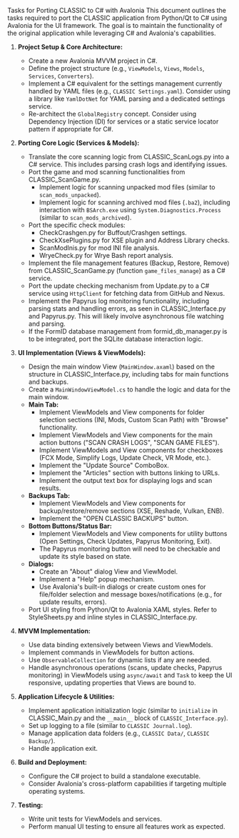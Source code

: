 Tasks for Porting CLASSIC to C# with Avalonia
This document outlines the tasks required to port the CLASSIC application from Python/Qt to C# using Avalonia for the UI framework. The goal is to maintain the functionality of the original application while leveraging C# and Avalonia's capabilities.
1.  **Project Setup & Core Architecture:**
    *   Create a new Avalonia MVVM project in C#.
    *   Define the project structure (e.g., `ViewModels`, `Views`, `Models`, `Services`, `Converters`).
    *   Implement a C# equivalent for the settings management currently handled by YAML files (e.g., `CLASSIC Settings.yaml`). Consider using a library like `YamlDotNet` for YAML parsing and a dedicated settings service.
    *   Re-architect the `GlobalRegistry` concept. Consider using Dependency Injection (DI) for services or a static service locator pattern if appropriate for C#.

2.  **Porting Core Logic (Services & Models):**
    *   Translate the core scanning logic from CLASSIC_ScanLogs.py into a C# service. This includes parsing crash logs and identifying issues.
    *   Port the game and mod scanning functionalities from CLASSIC_ScanGame.py.
        *   Implement logic for scanning unpacked mod files (similar to `scan_mods_unpacked`).
        *   Implement logic for scanning archived mod files (`.ba2`), including interaction with `BSArch.exe` using `System.Diagnostics.Process` (similar to `scan_mods_archived`).
    *   Port the specific check modules:
        *   CheckCrashgen.py for Buffout/Crashgen settings.
        *   CheckXsePlugins.py for XSE plugin and Address Library checks.
        *   ScanModInis.py for mod INI file analysis.
        *   WryeCheck.py for Wrye Bash report analysis.
    *   Implement the file management features (Backup, Restore, Remove) from CLASSIC_ScanGame.py (function `game_files_manage`) as a C# service.
    *   Port the update checking mechanism from Update.py to a C# service using `HttpClient` for fetching data from GitHub and Nexus.
    *   Implement the Papyrus log monitoring functionality, including parsing stats and handling errors, as seen in CLASSIC_Interface.py and Papyrus.py. This will likely involve asynchronous file watching and parsing.
    *   If the FormID database management from formid_db_manager.py is to be integrated, port the SQLite database interaction logic.

3.  **UI Implementation (Views & ViewModels):**
    *   Design the main window View (`MainWindow.axaml`) based on the structure in CLASSIC_Interface.py, including tabs for main functions and backups.
    *   Create a `MainWindowViewModel.cs` to handle the logic and data for the main window.
    *   **Main Tab:**
        *   Implement ViewModels and View components for folder selection sections (INI, Mods, Custom Scan Path) with "Browse" functionality.
        *   Implement ViewModels and View components for the main action buttons ("SCAN CRASH LOGS", "SCAN GAME FILES").
        *   Implement ViewModels and View components for checkboxes (FCX Mode, Simplify Logs, Update Check, VR Mode, etc.).
        *   Implement the "Update Source" ComboBox.
        *   Implement the "Articles" section with buttons linking to URLs.
        *   Implement the output text box for displaying logs and scan results.
    *   **Backups Tab:**
        *   Implement ViewModels and View components for backup/restore/remove sections (XSE, Reshade, Vulkan, ENB).
        *   Implement the "OPEN CLASSIC BACKUPS" button.
    *   **Bottom Buttons/Status Bar:**
        *   Implement ViewModels and View components for utility buttons (Open Settings, Check Updates, Papyrus Monitoring, Exit).
        *   The Papyrus monitoring button will need to be checkable and update its style based on state.
    *   **Dialogs:**
        *   Create an "About" dialog View and ViewModel.
        *   Implement a "Help" popup mechanism.
        *   Use Avalonia's built-in dialogs or create custom ones for file/folder selection and message boxes/notifications (e.g., for update results, errors).
    *   Port UI styling from Python/Qt to Avalonia XAML styles. Refer to StyleSheets.py and inline styles in CLASSIC_Interface.py.

4.  **MVVM Implementation:**
    *   Use data binding extensively between Views and ViewModels.
    *   Implement commands in ViewModels for button actions.
    *   Use `ObservableCollection` for dynamic lists if any are needed.
    *   Handle asynchronous operations (scans, update checks, Papyrus monitoring) in ViewModels using `async/await` and `Task` to keep the UI responsive, updating properties that Views are bound to.

5.  **Application Lifecycle & Utilities:**
    *   Implement application initialization logic (similar to `initialize` in CLASSIC_Main.py and the `__main__` block of `CLASSIC_Interface.py`).
    *   Set up logging to a file (similar to `CLASSIC Journal.log`).
    *   Manage application data folders (e.g., `CLASSIC Data/`, `CLASSIC Backup/`).
    *   Handle application exit.

6.  **Build and Deployment:**
    *   Configure the C# project to build a standalone executable.
    *   Consider Avalonia's cross-platform capabilities if targeting multiple operating systems.

7.  **Testing:**
    *   Write unit tests for ViewModels and services.
    *   Perform manual UI testing to ensure all features work as expected.